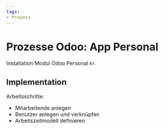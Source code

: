 ```yaml
---
tags:
- Prozess
---
```

# Prozesse Odoo: App Personal
Installation Modul Odoo Personal `hr`.

## Implementation

Arbeitsschritte:
- Mitarbeitende anlegen
- Benutzer anlegen und verknüpfen
- Arbeitszeitmodell definieren